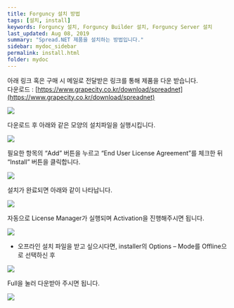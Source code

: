 ```yaml
---
title: Forguncy 설치 방법
tags: [설치, install]
keywords: Forguncy 설치, Forguncy Builder 설치, Forguncy Server 설치
last_updated: Aug 08, 2019
summary: "Spread.NET 제품을 설치하는 방법입니다."
sidebar: mydoc_sidebar
permalink: install.html
folder: mydoc
---
```


아래 링크 혹은 구매 시 메일로 전달받은 링크를 통해 제품을 다운 받습니다.  
다운로드 : [https://www.grapecity.co.kr/download/spreadnet](https://www.grapecity.co.kr/download/spreadnet)
    
![](https://www.grapecity.co.kr/images/training/spread/tc-install-1.png)

다운로드 후 아래와 같은 모양의 설치파일을 실행시킵니다.

![](https://www.grapecity.co.kr/images/training/spread/tc-install-2.png)

필요한 항목의 “Add” 버튼을 누르고 “End User License Agreement”를 체크한 뒤 “Install” 버튼을 클릭합니다.

![](https://www.grapecity.co.kr/images/training/spread/tc-install-3.png)

설치가 완료되면 아래와 같이 나타납니다.

![](https://www.grapecity.co.kr/images/training/spread/tc-install-4.png)

자동으로 License Manager가 실행되며 Activation을 진행해주시면 됩니다.

![](https://www.grapecity.co.kr/images/training/spread/tc-install-5.png)

* 오프라인 설치 파일을 받고 싶으시다면, installer의 Options – Mode를 Offline으로 선택하신 후

![](https://www.grapecity.co.kr/images/training/spread/tc-install-6.png)

Full을 눌러 다운받아 주시면 됩니다.

![](https://www.grapecity.co.kr/images/training/spread/tc-install-7.png)